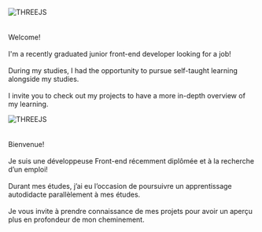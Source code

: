 ![THREEJS](https://img.shields.io/badge/ENGLISH-black?.js&logoColor=FFFFFF)<br /> <br /> <br />
Welcome! <br /> <br />
I'm a recently graduated junior front-end developer looking for a job!<br /> <br />
During my studies, I had the opportunity to pursue self-taught learning alongside my studies.<br /> <br />
I invite you to check out my projects to have a more in-depth overview of my learning.

![THREEJS](https://img.shields.io/badge/FRANÇAIS-black?.js&logoColor=FFFFFF)<br /> <br /> <br />
Bienvenue!<br /> <br />
Je suis une développeuse Front-end récemment diplômée et à la recherche d’un emploi!<br /> <br />
Durant mes études, j’ai eu l’occasion de poursuivre un apprentissage autodidacte parallèlement à mes études.<br /> <br />
Je vous invite à prendre connaissance de mes projets pour avoir un aperçu plus en profondeur de mon cheminement.


